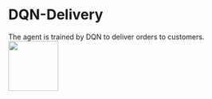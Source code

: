 # DQN-Delivery
The agent is trained by DQN to deliver orders to customers.  
<img src="https://user-images.githubusercontent.com/86182918/124696488-25bca680-df20-11eb-82c4-00452757d20c.gif" width="100" height="100">
